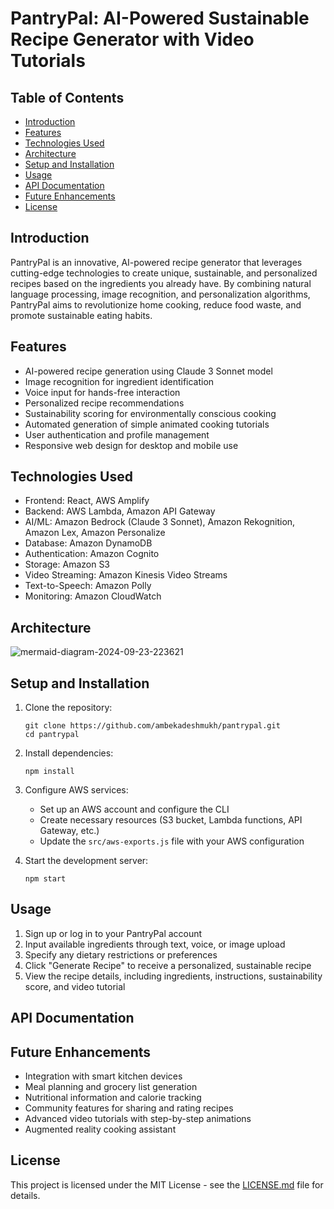# PantryPal: AI-Powered Sustainable Recipe Generator with Video Tutorials

## Table of Contents
- [Introduction](#introduction)
- [Features](#features)
- [Technologies Used](#technologies-used)
- [Architecture](#architecture)
- [Setup and Installation](#setup-and-installation)
- [Usage](#usage)
- [API Documentation](#api-documentation)
- [Future Enhancements](#future-enhancements)
- [License](#license)

## Introduction

PantryPal is an innovative, AI-powered recipe generator that leverages cutting-edge technologies to create unique, sustainable, and personalized recipes based on the ingredients you already have. By combining natural language processing, image recognition, and personalization algorithms, PantryPal aims to revolutionize home cooking, reduce food waste, and promote sustainable eating habits.

## Features

- AI-powered recipe generation using Claude 3 Sonnet model
- Image recognition for ingredient identification
- Voice input for hands-free interaction
- Personalized recipe recommendations
- Sustainability scoring for environmentally conscious cooking
- Automated generation of simple animated cooking tutorials
- User authentication and profile management
- Responsive web design for desktop and mobile use

## Technologies Used

- Frontend: React, AWS Amplify
- Backend: AWS Lambda, Amazon API Gateway
- AI/ML: Amazon Bedrock (Claude 3 Sonnet), Amazon Rekognition, Amazon Lex, Amazon Personalize
- Database: Amazon DynamoDB
- Authentication: Amazon Cognito
- Storage: Amazon S3
- Video Streaming: Amazon Kinesis Video Streams
- Text-to-Speech: Amazon Polly
- Monitoring: Amazon CloudWatch

## Architecture

![mermaid-diagram-2024-09-23-223621](https://github.com/user-attachments/assets/968ae7e1-cc4a-454e-b0be-41183a5b622d)


## Setup and Installation

1. Clone the repository:
   ```
   git clone https://github.com/ambekadeshmukh/pantrypal.git
   cd pantrypal
   ```

2. Install dependencies:
   ```
   npm install
   ```

3. Configure AWS services:
   - Set up an AWS account and configure the CLI
   - Create necessary resources (S3 bucket, Lambda functions, API Gateway, etc.)
   - Update the `src/aws-exports.js` file with your AWS configuration

4. Start the development server:
   ```
   npm start
   ```

## Usage

1. Sign up or log in to your PantryPal account
2. Input available ingredients through text, voice, or image upload
3. Specify any dietary restrictions or preferences
4. Click "Generate Recipe" to receive a personalized, sustainable recipe
5. View the recipe details, including ingredients, instructions, sustainability score, and video tutorial

## API Documentation



## Future Enhancements

- Integration with smart kitchen devices
- Meal planning and grocery list generation
- Nutritional information and calorie tracking
- Community features for sharing and rating recipes
- Advanced video tutorials with step-by-step animations
- Augmented reality cooking assistant

## License

This project is licensed under the MIT License - see the [LICENSE.md](LICENSE.md) file for details.
